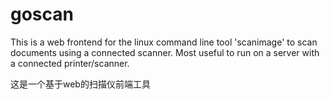 # goscan
This is a web frontend for the linux command line tool 'scanimage' to scan documents using a connected scanner. Most useful to run on a server with a connected printer/scanner.

这是一个基于web的扫描仪前端工具
